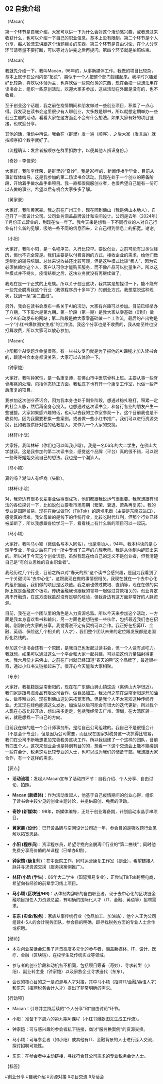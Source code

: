 
## 02 自我介绍

（Macan）

第一个环节是自我介绍。大家可以讲一下为什么会对这个活动感兴趣，或者想过来收获什么，也可以介绍一下自己的职业信息，基本上没有限制。第二个环节是个人分享，每人轮流去讲跟这个话题相关的东西。第三个环节是自由讨论，在个人分享环节请尽量不要打断，可以等对方讲完之后再提问。第四个环节就是拍照结束。

（Macan）

我就先介绍一下。我叫Macan，96年的，从事新媒体工作。我做的项目比较杂，基本上属于在公司内部“拓荒”，类似于一个人把整个部门搭建起来。我平时兴趣爱好比较杂，喜欢以体验为主，也喜欢做一些原创类的东西，现在会把一些想法用在读书会上，组织一些原创活动。欢迎大家多参加，这些活动在外面是没有的，也不收费。

至于创业这个话题，我之前在疫情期间和朋友做过一些创业项目，积累了一点心得。我发现在读书会这里很少有人聊创业，大多数是聊书，所以就想定期举办一些创业主题的活动，看看大家在这方面会不会有什么想法。如果大家有好的项目链接，也欢迎分享。

其他的话，活动中再说。我会在（群里）发一遍（顺序），之后大家（发言后）就按顺序扣个数字就好了。

（流程确认：发言者按顺序在群里扣数字，以便其他人辨识身份。）

（奇妙 - 李佳荣）

大家好。我叫李佳荣，是群里的“奇妙”。我是98年的，新闻传播学毕业，目前从事新媒体编导。这是我参加的第二场读书会活动。我现在处于一个创业的筹备阶段，开始着手做水晶手串项目。我一直都很佩服创业者，也很希望自己能有一份可以去做的事业。希望以后有机会大家多多了解。

（黄家豪）

大家好，我叫黄家豪。我之前在广州工作，现在回到佛山（我是佛山本地人），自己开了一家设计公司。公司业务涵盖品牌设计和空间设计。公司是去年（2024年）11月份正式营业的，到现在快一年了。我今天来是想看一下不同行业的人对自己行业有什么新的见解，吸纳一些不同的信息回来，让自己得到信息上的拓宽。谢谢。

（小阳）

大家好，我叫小阳，是一名程序员，入行比较早。要说创业，之前可能有过类似经历，但也不完全算是。我们主要是以付费咨询的方式，接收企业的需求，给他们做定制化的辅导培训。总体来说收益还比较可观，但是这种模式比较“费人”，因为它必须依赖你这个人，客户认可你才能购买服务，而不像产品可以批量生产。所以这种模式并不持久。疫情结束之后，这块业务就没有再继续做了。

我现在是一个正式的上班族。所以关于创业这块，我其实是想探讨一下，能不能有一些完全脱离我这个行业（我做程序员十多年了）的创业方式。我想摆脱这种现状，找到一条“第二曲线”。

另外，我会在读书会发布一些关于AI的活动，大家有兴趣可以参加。目前已经举办了八期，下下周六是第九期。第一阶段（第一期）是教大家从零基础（0到1）做一个AI自动发布的网站；第二阶段是教大家零基础做一个工作流，最后的产出物是一个“小红书爆款图文生成”的工作流。我这个分享也是不收费的，我从始至终也没打算收费，所以大家可以放心参加。

（Macan）

小阳那个AI专题含金量很高。有一些书友专门就是为了报他的AI课程才加入读书会的，跟读书会本身都没关系，大家可以去体验一下。

（钟家恺）

大家好，我叫钟家恺，是一名康复师，在佛山市中医院骨科上班。主要从事一些脊骨疼痛的处理，包括体态矫正方面。我私底下也有开一个康复工作室，也做一些产后康复的项目。

我参加这次创业茶话会，因为我本身也处于副业阶段，想通过稳扎稳打，积累一定的社会人脉，然后再全身心投入。也想通过这次读书会，和各行各业的朋友产生一些链接。大家如果感兴趣的话，也可以去我的工作室参观一下。这个目前我也是不收费的，因为我需要积累一些案例，或者做一些小红书推广。我们可以进行资源交换，比如我提供针对性的私教投入，来作为一个大家的交换。

（林轩/小晗）

大家好，我叫林轩（你们也可以叫我小晗）。我是一名06年的大二学生，在佛山大学就读。这是我参加的第二次读书会，感觉这个品牌（平台）真的很不错，可以跟一些哥哥姐姐交流自己的想法。我也是一个潮汕人。

（马小颖）

真的吗？潮汕人有经商（头脑）。

（林轩/小晗）

对，我旁边有很多长辈事业做得很成功，他们都跟我说运气很重要。我就想跟有想法的各位探讨一下，比如说创业要看市场周期（繁荣、衰退、萧条再复苏）。我的专业是国际贸易，现在在尝试做TK（TikTok）的跨境电商（主要是东南亚进口），感觉真的很难。我父母做的是线下的传统行业，比较吃时代红利，但那个行业已经被垄断了，所以我想跟各位学习一下，看看线上有什么新的项目可以一起玩。

（马小颖）

大家好，我叫马小颖（微信名与本人同名），也是潮汕人，94年。我本科读的是心理学专业，毕业之后在广州一所中专当了三年的心理老师。我是从体制内辞职出来的。所以对于今天这个创业话题，虽然我现在给自己的定义不是创业者，但我清楚自己是“有创业思维的自由职业者”。

我经历过几个行业，目前之所以对“春天的熊”这个读书会感兴趣，是因为我看到了一个关键词叫“去中心化”，这跟我现在做的事情很相关。我现在就在一个去中心化的组织里面，我们做的项目是区块链。我之前也做过教培、直销等，现在在做的实际上就是金融这个板块。传统金融我也跟我的领导一起做过贷款相关的。创业肯定离不开融资，在这方面我虽然没有足够的经验，但我身边有这方面非常好的人脉资源。

目前，我在这一个团队里的角色是人力资源总监。所以今天来参加这个活动，一方面是我本身喜欢看书和输出，另一方面也是想链接一些伙伴，包括最近我们也在招聘。刚刚听完大家的分享，我觉得说不定有契机可以合作。我正好在招募IT、金融、英语、保险这几个相关的（人才），我们整个团队未来的定位跟发展都是走国际化路线的。

参加这个读书会还有一个原因，是我自己也发起过读书会，但一个人做有点吃力。我就想，如果可以通过这么一个平台和大家一起共建，可以把这份力量辐射得更大。我六月份才来佛山，之前在广州就已经知道“春天的熊”这个品牌了，最近很神奇，通过小红书又链接起来了。很开心今天能和大家相聚。

（东东）

大家好，我祖籍是湖南衡阳的，现在在广东佛山狮山镇这边（离佛山大学很近）。我们家是跟粤海食品有限公司合作，做食品加工。我父母之前在湖南衡阳是开加油站、做养殖业的，现在到佛山这边来拓宽市场。但是我个人不太喜欢这种传统行业。尤其现在绿色能源这么发达，加油站以后可能会有很大的迭代更新。所以我个人现在心态比较开放，想出来多走走，包括我经常去广州、深圳，在大湾区转一转，就是想找一下自己的方向。

目前我在做的是一个会计师事务所，是给自己公司组建的。我自己不是很懂会计（不是会计专业），但是因为公司需要，而且现在国家对税务这一块抓得比较紧，我们在公司不断地想更加完善税务这块工作。所以我组建了一个这样的团队，目前有四五个人。这次来创业会也是特别有目的的，想看一下这个交流会上能不能碰到一些在会计、税务这块比较专业的人士，也可以成为我们的储备干部。我想跟大家合作，有一个这样的需求。

【要点】

- **活动流程**：发起人Macan宣布了活动四环节：自我介绍、个人分享、自由讨论、拍照。
    
- **Macan (新媒体)**：作为活动发起人，他基于自己疫情期间的创业心得，组织了读书会中较少见的创业主题讨论，并提供原创、免费的活动。
    
- **奇妙 (新媒体)**：98年，新媒体编导，正处于创业筹备期，计划启动水晶手串项目。
    
- **黄家豪 (设计)**：已开设品牌与空间设计公司近一年，参会目的是吸收跨行业见解以拓宽思路。
    
- **小阳 (程序员)**：资深程序员，希望寻找完全脱离IT行业的“第二曲线”；同时他免费分享高价值的AI课程（已举办8期）。
    
- **钟家恺 (康复师)**：在中医院工作，同时运营康复工作室（副业），希望链接人脉并寻求资源交换（服务换案例推广）。
    
- **林轩/小晗 (学生)**：06年大二学生（国际贸易专业），正尝试TikTok跨境电商，希望向有经验的前辈学习线上项目。
    
- **马小颖 (区块链/HR)**：从体制内辞职的自由职业者，现于去中心化的区块链金融项目担任人力资源总监，有明确的国际化人才（IT、金融、英语等）招聘需求。
    
- **东东 (实业/税务)**：家族从事传统行业（食品加工、加油站），他个人正为公司组建4-5人的会计税务团队，参会目的明确，即寻找税务方面的专业人士合作或招聘。
    

【结论】

- 本次创业茶话会汇集了背景高度多元化的参与者，涵盖新媒体、IT、设计、医疗、金融（区块链）、在校学生及传统实业等领域。
    
- 参与者的创业阶段和动机各不相同，包括项目筹备（奇妙）、寻求转型（小阳）、副业转主业（钟家恺）以及家族企业寻求迭代（东东）。
    
- 会议的核心目的之一是资源与人才对接，其中马小颖（招聘IT/金融/英语人才）和东东（招聘税务会计人才）提出了非常明确的需求。
    

【行动项】

- Macan：引导并主持后续的“个人分享”和“自由讨论”环节。
    
- 小阳：准备下下周六的第九期AI课程（小红书爆款图文生成工作流）。
    
- 钟家恺：可与感兴趣的参会者私下链接，商讨“服务换案例”的资源交换。
    
- 马小颖：可与参会者（如小阳）或其他有IT、金融背景的人士进行深入交流，探讨招聘可能性。
    
- 东东：在参会者中主动链接，寻找符合其公司需求的专业税务会计人士。
    

【标签】

#创业分享 #自我介绍 #资源对接 #项目交流 #茶话会